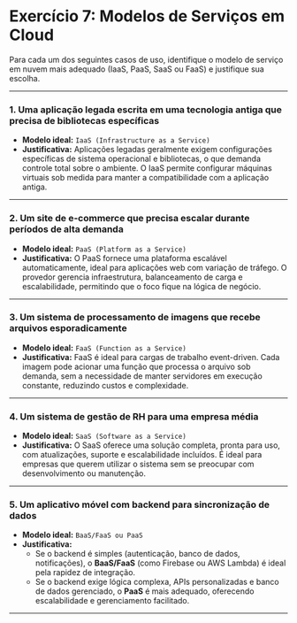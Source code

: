 # Exercício 7: Modelos de Serviços em Cloud

Para cada um dos seguintes casos de uso, identifique o modelo de serviço em nuvem mais adequado (IaaS, PaaS, SaaS ou FaaS) e justifique sua escolha.

---

### 1. Uma aplicação legada escrita em uma tecnologia antiga que precisa de bibliotecas específicas

- **Modelo ideal:** `IaaS (Infrastructure as a Service)`
- **Justificativa:** Aplicações legadas geralmente exigem configurações específicas de sistema operacional e bibliotecas, o que demanda controle total sobre o ambiente. O IaaS permite configurar máquinas virtuais sob medida para manter a compatibilidade com a aplicação antiga.

---

### 2. Um site de e-commerce que precisa escalar durante períodos de alta demanda

- **Modelo ideal:** `PaaS (Platform as a Service)`
- **Justificativa:** O PaaS fornece uma plataforma escalável automaticamente, ideal para aplicações web com variação de tráfego. O provedor gerencia infraestrutura, balanceamento de carga e escalabilidade, permitindo que o foco fique na lógica de negócio.

---

### 3. Um sistema de processamento de imagens que recebe arquivos esporadicamente

- **Modelo ideal:** `FaaS (Function as a Service)`
- **Justificativa:** FaaS é ideal para cargas de trabalho event-driven. Cada imagem pode acionar uma função que processa o arquivo sob demanda, sem a necessidade de manter servidores em execução constante, reduzindo custos e complexidade.

---

### 4. Um sistema de gestão de RH para uma empresa média

- **Modelo ideal:** `SaaS (Software as a Service)`
- **Justificativa:** O SaaS oferece uma solução completa, pronta para uso, com atualizações, suporte e escalabilidade incluídos. É ideal para empresas que querem utilizar o sistema sem se preocupar com desenvolvimento ou manutenção.

---

### 5. Um aplicativo móvel com backend para sincronização de dados

- **Modelo ideal:** `BaaS/FaaS ou PaaS`
- **Justificativa:** 
  - Se o backend é simples (autenticação, banco de dados, notificações), o **BaaS/FaaS** (como Firebase ou AWS Lambda) é ideal pela rapidez de integração.
  - Se o backend exige lógica complexa, APIs personalizadas e banco de dados gerenciado, o **PaaS** é mais adequado, oferecendo escalabilidade e gerenciamento facilitado.

---
